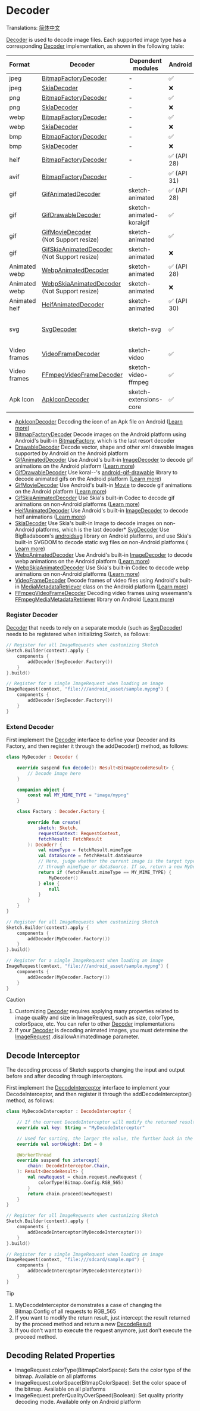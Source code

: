 # Decoder

Translations: [简体中文](decode_zh.md)

[Decoder] is used to decode image files. Each supported image type has a corresponding [Decoder]
implementation, as shown in the following table:

| Format        | Decoder                                            | Dependent modules        | Android    | iOS                     | Desktop                 | Web                     |
|:--------------|----------------------------------------------------|--------------------------|------------|:------------------------|:------------------------|:------------------------|
| jpeg          | [BitmapFactoryDecoder]                             | -                        | ✅          | ❌                       | ❌                       | ❌                       |
| jpeg          | [SkiaDecoder]                                      | -                        | ❌          | ✅                       | ✅                       | ✅                       |
| png           | [BitmapFactoryDecoder]                             | -                        | ✅          | ❌                       | ❌                       | ❌                       |
| png           | [SkiaDecoder]                                      | -                        | ❌          | ✅                       | ✅                       | ✅                       |
| webp          | [BitmapFactoryDecoder]                             | -                        | ✅          | ❌                       | ❌                       | ❌                       |
| webp          | [SkiaDecoder]                                      | -                        | ❌          | ✅                       | ✅                       | ✅                       |
| bmp           | [BitmapFactoryDecoder]                             | -                        | ✅          | ❌                       | ❌                       | ❌                       |
| bmp           | [SkiaDecoder]                                      | -                        | ❌          | ✅                       | ✅                       | ✅                       |
| heif          | [BitmapFactoryDecoder]                             | -                        | ✅ (API 28) | ❌                       | ❌                       | ❌                       |
| avif          | [BitmapFactoryDecoder]                             | -                        | ✅ (API 31) | ❌                       | ❌                       | ❌                       |
| gif           | [GifAnimatedDecoder]                               | sketch-animated          | ✅ (API 28) | ❌                       | ❌                       | ❌                       |
| gif           | [GifDrawableDecoder]                               | sketch-animated-koralgif | ✅          | ❌                       | ❌                       | ❌                       |
| gif           | [GifMovieDecoder]<br/>(Not Support resize)         | sketch-animated          | ✅          | ❌                       | ❌                       | ❌                       |
| gif           | [GifSkiaAnimatedDecoder]<br/>(Not Support resize)  | sketch-animated          | ❌          | ✅                       | ✅                       | ✅                       |
| Animated webp | [WebpAnimatedDecoder]                              | sketch-animated          | ✅ (API 28) | ❌                       | ❌                       | ❌                       |
| Animated webp | [WebpSkiaAnimatedDecoder]<br/>(Not Support resize) | sketch-animated          | ❌          | ✅                       | ✅                       | ✅                       |
| Animated heif | [HeifAnimatedDecoder]                              | sketch-animated          | ✅ (API 30) | ❌                       | ❌                       | ❌                       |
| svg           | [SvgDecoder]                                       | sketch-svg               | ✅          | ✅<br/>(Not Support CSS) | ✅<br/>(Not Support CSS) | ✅<br/>(Not Support CSS) |
| Video frames  | [VideoFrameDecoder]                                | sketch-video             | ✅          | ❌                       | ❌                       | ❌                       |
| Video frames  | [FFmpegVideoFrameDecoder]                          | sketch-video-ffmpeg      | ✅          | ❌                       | ❌                       | ❌                       |
| Apk Icon      | [ApkIconDecoder]                                   | sketch-extensions-core   | ✅          | ❌                       | ❌                       | ❌                       |

* [ApkIconDecoder] Decoding the icon of an Apk file on
  Android ([Learn more](apk_app_icon.md#load-apk-icon))
* [BitmapFactoryDecoder] Decode images on the Android platform using Android's
  built-in [BitmapFactory], which is the last resort decoder
* [DrawableDecoder] Decode vector, shape and other xml drawable images supported by Android on the
  Android platform
* [GifAnimatedDecoder] Use Android's built-in [ImageDecoder] to decode gif animations on the Android
  platform ([Learn more](animated_image.md))
* [GifDrawableDecoder] Use koral--'s [android-gif-drawable][android-gif-drawable] library to decode
  animated gifs on the Android platform ([Learn more](animated_image.md))
* [GifMovieDecoder] Use Android's built-in [Movie] to decode gif animations on the Android
  platform ([Learn more](animated_image.md))
* [GifSkiaAnimatedDecoder] Use Skia's built-in Codec to decode gif animations on non-Android
  platforms ([Learn more](animated_image.md))
* [HeifAnimatedDecoder] Use Android's built-in [ImageDecoder] to decode heif
  animations ([Learn more](animated_image.md))
* [SkiaDecoder] Use Skia's built-in Image to decode images on non-Android platforms, which is the
  last decoder* [SvgDecoder] Use BigBadaboom's [androidsvg] library on Android platforms, and use
  Skia's built-in SVGDOM to decode static svg files on non-Android platforms ( [Learn more](svg.md))
* [WebpAnimatedDecoder] Use Android's built-in [ImageDecoder] to decode webp animations on the
  Android platform ([Learn more](animated_image.md))
* [WebpSkiaAnimatedDecoder] Use Skia's built-in Codec to decode webp animations on non-Android
  platforms ([Learn more](animated_image.md))
* [VideoFrameDecoder] Decode frames of video files using Android's built-in [MediaMetadataRetriever]
  class on the Android platform ([Learn more](video_frame.md))
* [FFmpegVideoFrameDecoder] Decoding video frames using wseemann's [FFmpegMediaMetadataRetriever]
  library on Android ([Learn more](video_frame.md))

### Register Decoder

[Decoder] that needs to rely on a separate module (such as [SvgDecoder]) needs to be registered when
initializing Sketch, as follows:

```kotlin
// Register for all ImageRequests when customizing Sketch
Sketch.Builder(context).apply {
    components {
        addDecoder(SvgDecoder.Factory())
    }
}.build()

// Register for a single ImageRequest when loading an image
ImageRequest(context, "file:///android_asset/sample.mypng") {
    components {
        addDecoder(SvgDecoder.Factory())
    }
}
```

### Extend Decoder

First implement the [Decoder] interface to define your Decoder and its Factory, and then register it
through the addDecoder() method, as follows:

```kotlin
class MyDecoder : Decoder {

    override suspend fun decode(): Result<BitmapDecodeResult> {
        // Decode image here
    }

    companion object {
        const val MY_MIME_TYPE = "image/mypng"
    }

    class Factory : Decoder.Factory {

        override fun create(
            sketch: Sketch,
            requestContext: RequestContext,
            fetchResult: FetchResult
        ): Decoder? {
            val mimeType = fetchResult.mimeType
            val dataSource = fetchResult.dataSource
            // Here, judge whether the current image is the target type of MyDecoder 
            // through mimeType or dataSource. If so, return a new MyDecoder.
            return if (fetchResult.mimeType == MY_MIME_TYPE) {
                MyDecoder()
            } else {
                null
            }
        }
    }
}

// Register for all ImageRequests when customizing Sketch
Sketch.Builder(context).apply {
    components {
        addDecoder(MyDecoder.Factory())
    }
}.build()

// Register for a single ImageRequest when loading an image
ImageRequest(context, "file:///android_asset/sample.mypng") {
    components {
        addDecoder(MyDecoder.Factory())
    }
}
```

> [!CAUTION]
> 1. Customizing [Decoder] requires applying many properties related to image quality and size in
     ImageRequest, such as size, colorType, colorSpace, etc. You can refer to other [Decoder]
     implementations
> 2. If your [Decoder] is decoding animated images, you must determine the [ImageRequest]
     .disallowAnimatedImage parameter.

## Decode Interceptor

The decoding process of Sketch supports changing the input and output before and after decoding
through interceptors.

First implement the [DecodeInterceptor] interface to implement your DecodeInterceptor, and then
register it through the addDecodeInterceptor() method, as follows:

```kotlin
class MyDecodeInterceptor : DecodeInterceptor {

    // If the current DecodeInterceptor will modify the returned results and is only used for some requests, then please give a unique key to build the cache key, otherwise give null
    override val key: String = "MyDecodeInterceptor"

    // Used for sorting, the larger the value, the further back in the list. The value range is 0 ~ 100. Usually zero. Only EngineDecodeInterceptor can be 100
    override val sortWeight: Int = 0

    @WorkerThread
    override suspend fun intercept(
        chain: DecodeInterceptor.Chain,
    ): Result<DecodeResult> {
        val newRequest = chain.request.newRequest {
            colorType(Bitmap.Config.RGB_565)
        }
        return chain.proceed(newRequest)
    }
}

// Register for all ImageRequests when customizing Sketch
Sketch.Builder(context).apply {
    components {
        addDecodeInterceptor(MyDecodeInterceptor())
    }
}.build()

// Register for a single ImageRequest when loading an image
ImageRequest(context, "file:///sdcard/sample.mp4") {
    components {
        addDecodeInterceptor(MyDecodeInterceptor())
    }
}
```

> [!TIP]
> 1. MyDecodeInterceptor demonstrates a case of changing the Bitmap.Config of all requests to
     RGB_565
> 2. If you want to modify the return result, just intercept the result returned by the proceed
     method and return a new [DecodeResult]
> 3. If you don’t want to execute the request anymore, just don’t execute the proceed method.

## Decoding Related Properties

* ImageRequest.colorType(BitmapColorSpace): Sets the color type of the bitmap. Available on all
  platforms
* ImageRequest.colorSpace(BitmapColorSpace): Set the color space of the bitmap. Available on all
  platforms
* ImageRequest.preferQualityOverSpeed(Boolean): Set quality priority decoding mode. Available only
  on Android platform

[comment]: <> (classs)

[Decoder]: ../../sketch-core/src/commonMain/kotlin/com/github/panpf/sketch/decode/Decoder.kt

[Image]: ../../sketch-core/src/commonMain/kotlin/com/github/panpf/sketch/Image.kt

[FetchResult]: ../../sketch-core/src/commonMain/kotlin/com/github/panpf/sketch/fetch/FetchResult.kt

[BitmapFactoryDecoder]: ../../sketch-core/src/androidMain/kotlin/com/github/panpf/sketch/decode/internal/BitmapFactoryDecoder.kt

[FFmpegVideoFrameDecoder]: ../../sketch-video-ffmpeg/src/main/kotlin/com/github/panpf/sketch/decode/FFmpegVideoFrameDecoder.kt

[ApkIconDecoder]: ../../sketch-extensions-core/src/androidMain/kotlin/com/github/panpf/sketch/decode/ApkIconDecoder.kt

[VideoFrameDecoder]: ../../sketch-video/src/main/kotlin/com/github/panpf/sketch/decode/VideoFrameDecoder.kt

[SvgDecoder]: ../../sketch-svg/src/commonMain/kotlin/com/github/panpf/sketch/decode/SvgDecoder.kt

[DrawableDecoder]: ../../sketch-core/src/androidMain/kotlin/com/github/panpf/sketch/decode/internal/DrawableDecoder.kt

[GifAnimatedDecoder]: ../../sketch-animated/src/androidMain/kotlin/com/github/panpf/sketch/decode/GifAnimatedDecoder.kt

[HeifAnimatedDecoder]: ../../sketch-animated/src/androidMain/kotlin/com/github/panpf/sketch/decode/HeifAnimatedDecoder.kt

[WebpAnimatedDecoder]: ../../sketch-animated/src/androidMain/kotlin/com/github/panpf/sketch/decode/WebpAnimatedDecoder.kt

[GifDrawableDecoder]: ../../sketch-animated-koralgif/src/main/kotlin/com/github/panpf/sketch/decode/GifDrawableDecoder.kt

[GifMovieDecoder]: ../../sketch-animated/src/androidMain/kotlin/com/github/panpf/sketch/decode/GifMovieDecoder.kt

[ImageRequest]: ../../sketch-core/src/commonMain/kotlin/com/github/panpf/sketch/request/ImageRequest.common.kt

[FFmpegMediaMetadataRetriever]: https://github.com/wseemann/FFmpegMediaMetadataRetriever

[androidsvg]: https://github.com/BigBadaboom/androidsvg

[android-gif-drawable]: https://github.com/koral--/android-gif-drawable

[Movie]: https://cs.android.com/android/platform/superproject/+/master:frameworks/base/graphics/kotlin/android/graphics/Movie.java

[ImageDecoder]: https://cs.android.com/android/platform/superproject/+/master:frameworks/base/graphics/kotlin/android/graphics/ImageDecoder.java

[BitmapFactory]: https://cs.android.com/android/platform/superproject/+/master:frameworks/base/graphics/kotlin/android/graphics/BitmapFactory.java

[MediaMetadataRetriever]: https://cs.android.com/android/platform/superproject/+/master:frameworks/base/media/kotlin/android/media/MediaMetadataRetriever.java

[DecodeInterceptor]: ../../sketch-core/src/commonMain/kotlin/com/github/panpf/sketch/decode/DecodeInterceptor.kt

[DecodeResult]: ../../sketch-core/src/commonMain/kotlin/com/github/panpf/sketch/decode/DecodeResult.kt

[ImageRequest]: ../../sketch-core/src/commonMain/kotlin/com/github/panpf/sketch/request/ImageRequest.common.kt

[SkiaDecoder]: ../../sketch-core/src/nonAndroidMain/kotlin/com/github/panpf/sketch/decode/SkiaDecoder.kt

[GifSkiaAnimatedDecoder]: ../../sketch-animated/src/nonAndroidMain/kotlin/com/github/panpf/sketch/decode/GifSkiaAnimatedDecoder.kt

[WebpSkiaAnimatedDecoder]: ../../sketch-animated/src/nonAndroidMain/kotlin/com/github/panpf/sketch/decode/WebpSkiaAnimatedDecoder.kt